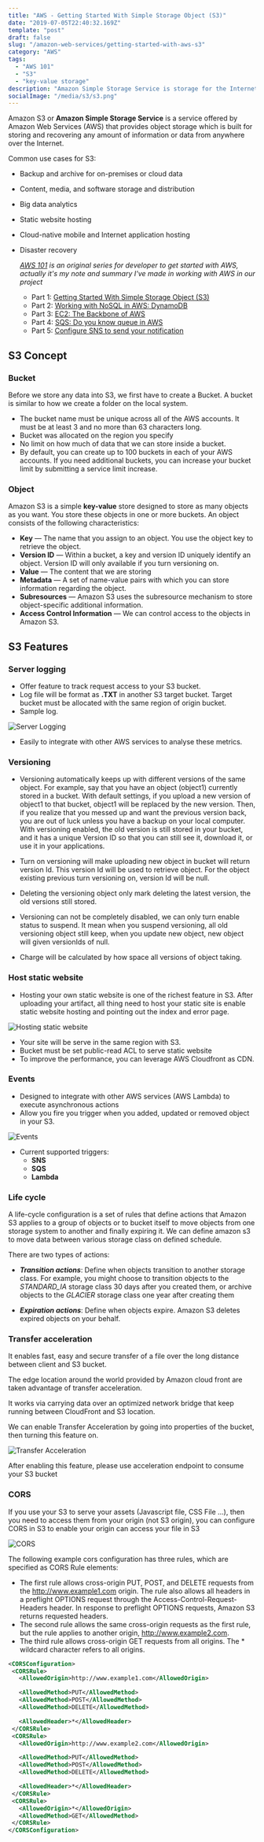 ```yaml
---
title: "AWS - Getting Started With Simple Storage Object (S3)"
date: "2019-07-05T22:40:32.169Z"
template: "post"
draft: false
slug: "/amazon-web-services/getting-started-with-aws-s3"
category: "AWS"
tags:
  - "AWS 101"
  - "S3"
  - "key-value storage"
description: "Amazon Simple Storage Service is storage for the Internet. It is designed to make web-scale computing easier for developers."
socialImage: "/media/s3/s3.png"
---
```


Amazon S3 or __Amazon Simple Storage Service__ is a service offered by Amazon Web Services (AWS) that provides object storage which is built for storing and recovering any amount of information or data from anywhere over the Internet.

Common use cases for S3:
- Backup and archive for on-premises or cloud data
- Content, media, and software storage and distribution
- Big data analytics
- Static website hosting
- Cloud-native mobile and Internet application hosting
- Disaster recovery
    
    *[AWS 101](http://blog.haidv.me/tag/aws-101/) is an original series for developer to get started with AWS, actually it's my note and summary I've made in working with AWS in our project*

    - Part 1: [Getting Started With Simple Storage Object (S3)](https://blog.haidv.me/amazon-web-services/getting-started-with-aws-s3)
    - Part 2: [Working with NoSQL in AWS: DynamoDB](https://blog.haidv.me/amazon-web-services/working-with-aws-dynamodb)
    - Part 3: [EC2: The Backbone of AWS](https://blog.haidv.me/amazon-web-services/ec2-the-backbone-of-aws)
    - Part 4: [SQS: Do you know queue in AWS](https://blog.haidv.me/amazon-web-services/do-you-know-queue-in-aws)
    - Part 5: [Configure SNS to send your notification](https://blog.haidv.me/amazon-web-services/configure-sns-to-send-your-notification)


## S3 Concept

### Bucket

Before we store any data into S3, we first have to create a Bucket. A bucket is similar to how we create a folder on the local system.

- The bucket name must be unique across all of the AWS accounts. It must be at least 3 and no more than 63 characters long.
- Bucket was allocated on the region you specify
- No limit on how much of data that we can store inside a bucket.
- By default, you can create up to 100 buckets in each of your AWS accounts. If you need additional buckets, you can increase your bucket limit by submitting a service limit increase.

### Object

Amazon S3 is a simple __key-value__ store designed to store as many objects as you want. You store these objects in one or more buckets. An object consists of the following characteristics:
- __Key__ — The name that you assign to an object. You use the object key to retrieve the object.
- __Version ID__ — Within a bucket, a key and version ID uniquely identify an object. Version ID will only available if you turn versioning on.
- __Value__ — The content that we are storing
- __Metadata__ — A set of name-value pairs with which you can store information regarding the object.
- __Subresources__ — Amazon S3 uses the subresource mechanism to store object-specific additional information.
- __Access Control Information__ — We can control access to the objects in Amazon S3.

## S3 Features

### Server logging

- Offer feature to track request access to your S3 bucket.
- Log file will be format as __.TXT__ in another S3 target bucket. Target bucket must be allocated with the same region of origin bucket.
- Sample log.

![Server Logging](/media/s3/s3_log.png)

- Easily to integrate with other AWS services to analyse these metrics.

### Versioning

- Versioning automatically keeps up with different versions of the same object. For example, say that you have an object (object1) currently stored in a bucket. With default settings, if you upload a new version of object1 to that bucket, object1 will be replaced by the new version. Then, if you realize that you messed up and want the previous version back, you are out of luck unless you have a backup on your local computer. With versioning enabled, the old version is still stored in your bucket, and it has a unique Version ID so that you can still see it, download it, or use it in your applications.


- Turn on versioning will make uploading new object in bucket will return version Id. This version Id will be used to retrieve object. For the object existing previous turn versioning on, version Id will be null.


- Deleting the versioning object only mark deleting the latest version, the old versions still stored.


- Versioning can not be completely disabled, we can only turn enable status to suspend. It mean when you suspend versioning, all old versioning object still keep, when you update new object, new object will given versionIds of null.


- Charge will be calculated by how space all versions of object taking.

### Host static website

- Hosting your own static website is one of the richest feature in S3. After uploading your artifact, all thing need to host your static site is enable static website hosting and pointing out the index and error page.

![Hosting static website](/media/s3/s3_static_web.png)
- Your site will be serve in the same region with S3.
- Bucket must be set public-read ACL to serve static website
- To improve the performance, you can leverage AWS Cloudfront as CDN.

### Events

- Designed to integrate with other AWS services (AWS Lambda) to execute asynchronous actions
- Allow you fire you trigger when you added, updated or removed object in your S3.

![Events](/media/s3/s3_event.png)
- Current supported triggers:
    - __SNS__
    - __SQS__
    - __Lambda__

### Life cycle


A life-cycle configuration is a set of rules that define actions that Amazon S3 applies to a group of objects or to bucket itself to move objects from one storage system to another and finally expiring it. We can define amazon s3 to move data between various storage class on defined schedule.

There are two types of actions:
- __*Transition actions*__: Define when objects transition to another storage class. For example, you might choose to transition objects to the *STANDARD_IA* storage class 30 days after you created them, or archive objects to the *GLACIER* storage class one year after creating them


- __*Expiration actions*__: Define when objects expire. Amazon S3 deletes expired objects on your behalf.

### Transfer acceleration


It enables fast, easy and secure transfer of a file over the long distance between client and S3 bucket.

The edge location around the world provided by Amazon cloud front are taken advantage of transfer acceleration.

It works via carrying data over an optimized network bridge that keep running between CloudFront and S3 location.

We can enable Transfer Acceleration by going into properties of the bucket, then turning this feature on.

![Transfer Acceleration](/media/s3/s3_transfer_accleration.png)

After enabling this feature, please use acceleration endpoint to consume your S3 bucket

### CORS

If you use your S3 to serve your assets (Javascript file, CSS File ...), then you need to access them from your origin (not S3 origin), you can configure CORS in S3 to enable your origin can access your file in S3

![CORS](/media/s3/cors.png)

The following example cors configuration has three rules, which are specified as CORS Rule elements:

- The first rule allows cross-origin PUT, POST, and DELETE requests from the http://www.example1.com origin. The rule also allows all headers in a preflight OPTIONS request through the Access-Control-Request-Headers header. In response to preflight OPTIONS requests, Amazon S3 returns requested headers.
- The second rule allows the same cross-origin requests as the first rule, but the rule applies to another origin, http://www.example2.com.
- The third rule allows cross-origin GET requests from all origins. The * wildcard character refers to all origins.

```xml
<CORSConfiguration>
 <CORSRule>
   <AllowedOrigin>http://www.example1.com</AllowedOrigin>

   <AllowedMethod>PUT</AllowedMethod>
   <AllowedMethod>POST</AllowedMethod>
   <AllowedMethod>DELETE</AllowedMethod>

   <AllowedHeader>*</AllowedHeader>
 </CORSRule>
 <CORSRule>
   <AllowedOrigin>http://www.example2.com</AllowedOrigin>

   <AllowedMethod>PUT</AllowedMethod>
   <AllowedMethod>POST</AllowedMethod>
   <AllowedMethod>DELETE</AllowedMethod>

   <AllowedHeader>*</AllowedHeader>
 </CORSRule>
 <CORSRule>
   <AllowedOrigin>*</AllowedOrigin>
   <AllowedMethod>GET</AllowedMethod>
 </CORSRule>
</CORSConfiguration>
```
